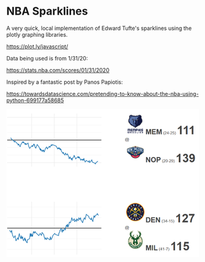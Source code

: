 # NBA Sparklines

A very quick, local implementation of Edward Tufte's sparklines using the plotly graphing libraries.

https://plot.ly/javascript/

Data being used is from 1/31/20:

https://stats.nba.com/scores/01/31/2020

Inspired by a fantastic post by Panos Papiotis:

https://towardsdatascience.com/pretending-to-know-about-the-nba-using-python-699177a58685

![Screencapture of NBA Sparklines](./nba_logo_img/nba_sparkline_screencap.png)
